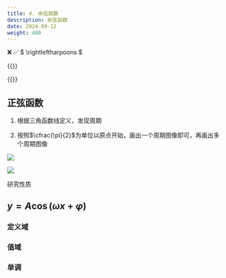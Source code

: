 ```yaml
---
title: 4. 余弦函数
description: 余弦函数
date: 2024-09-12
weight: 400
---
```


<style>
th, td {
  border: 1px solid rgb(190, 190, 190);
}
</style>

&#10060;
&#9989;
$ \rightleftharpoons $

{{<note >}}

{{</note>}}

## 正弦函数


1. 根据三角函数线定义，发现周期

2. 按照$\cfrac{\pi}{2}$为单位以原点开始，画出一个周期图像即可，再画出多个周期图像


![](/maths_func/Trigonometric-cos-001.svg)


![](/maths_func/Trigonometric-cos-002.svg)



研究性质





## $y = A \cos (\omega x + \varphi)$




### 定义域




### 值域




### 单调